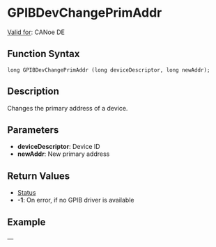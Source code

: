 # GPIBDevChangePrimAddr

[Valid for](../../../Shared/FeatureAvailability.md): CANoe DE

## Function Syntax

```
long GPIBDevChangePrimAddr (long deviceDescriptor, long newAddr);
```

## Description

Changes the primary address of a device.

## Parameters

- **deviceDescriptor**: Device ID
- **newAddr**: New primary address

## Return Values

- [Status](../CAPLfunctionsGPIBStatus.md)
- **-1**: On error, if no GPIB driver is available

## Example

—
